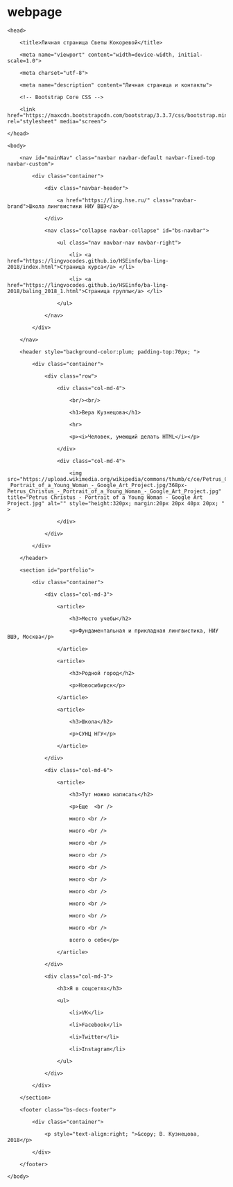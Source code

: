 # webpage
<!DOCTYPE html>



<html>

	<head>

		<title>Личная страница Светы Кокоревой</title>

	 	<meta name="viewport" content="width=device-width, initial-scale=1.0">

		<meta charset="utf-8">

		<meta name="description" content="Личная страница и контакты">

		<!-- Bootstrap Core CSS -->

    	<link href="https://maxcdn.bootstrapcdn.com/bootstrap/3.3.7/css/bootstrap.min.css" rel="stylesheet" media="screen">

	</head>

	<body>

		<nav id="mainNav" class="navbar navbar-default navbar-fixed-top navbar-custom">

			<div class="container"> 

				<div class="navbar-header"> 

					<a href="https://ling.hse.ru/" class="navbar-brand">Школа лингвистики НИУ ВШЭ</a> 

				</div> 

				<nav class="collapse navbar-collapse" id="bs-navbar"> 

					<ul class="nav navbar-nav navbar-right"> 

						<li> <a href="https://lingvocodes.github.io/HSEinfo/ba-ling-2018/index.html">Страница курса</a> </li> 

						<li> <a href="https://lingvocodes.github.io/HSEinfo/ba-ling-2018/baling_2018_1.html">Страница группы</a> </li> 

					</ul>

				</nav> 

			</div>

		</nav>

		<header style="background-color:plum; padding-top:70px; "> 

			<div class="container"> 

				<div class="row">

					<div class="col-md-4">

						<br/><br/>

						<h1>Вера Кузнецова</h1>

						<hr>

						<p><i>Человек, умеющий делать HTML</i></p> 

	                </div>

					<div class="col-md-4">

        	            <img src="https://upload.wikimedia.org/wikipedia/commons/thumb/c/ce/Petrus_Christus_-_Portrait_of_a_Young_Woman_-_Google_Art_Project.jpg/368px-Petrus_Christus_-_Portrait_of_a_Young_Woman_-_Google_Art_Project.jpg" title="Petrus Christus - Portrait of a Young Woman - Google Art Project.jpg" alt="" style="height:320px; margin:20px 20px 40px 20px; " >

					</div>

	            </div>

			</div>

		</header>

		<section id="portfolio">

			<div class="container">

				<div class="col-md-3">

					<article>

						<h3>Место учебы</h2>

						<p>Фундаментальная и прикладная лингвистика, НИУ ВШЭ, Москва</p>

					</article>

					<article>

						<h3>Родной город</h2>

						<p>Новосибирск</p>

					</article>

					<article>

						<h3>Школа</h2>

						<p>СУНЦ НГУ</p>

					</article>

				</div>

				<div class="col-md-6">

					<article>

						<h3>Тут можно написать</h2>

						<p>Еще  <br />

						много <br />

						много <br />

						много <br />

						много <br />

						много <br />

						много <br />

						много <br />

						много <br />

						много <br />

						много <br />

						всего о себе</p>

					</article>

				</div>

				<div class="col-md-3">

					<h3>Я в соцсетях</h3>

					<ul>

						<li>VK</li>

						<li>Facebook</li>

						<li>Twitter</li>

						<li>Instagram</li>

					</ul>

				</div>

			</div>

		</section>

		<footer class="bs-docs-footer"> 

			<div class="container"> 

				<p style="text-align:right; ">&copy; В. Кузнецова, 2018</p> 

			</div>

		</footer>

	</body>

</html>
